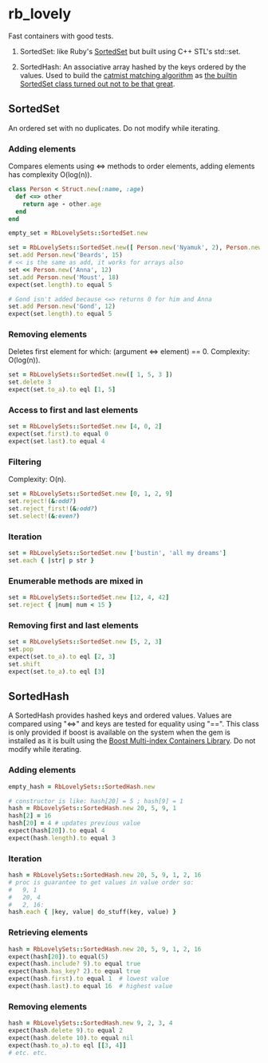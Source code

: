 # rb\_lovely

Fast containers with good tests.

1. SortedSet: like Ruby's [SortedSet](http://ruby-doc.org/stdlib-1.9.3/libdoc/set/rdoc/SortedSet.html) but built using C++ STL's std::set.

2. SortedHash: An associative array hashed by the keys ordered by the values. Used to build the [catmist matching algorithm](http://catmist.com) as [the builtin SortedSet class turned out not to be that great](http://architecturalatrocities.com/post/23659800703/the-ruby-standard-library-is-a-disgracene).

## SortedSet

An ordered set with no duplicates. Do not modify while iterating.

### Adding elements
Compares elements using <=> methods to order elements, adding elements has complexity O(log(n)).
```ruby
class Person < Struct.new(:name, :age)
  def <=> other
    return age - other.age
  end
end

empty_set = RbLovelySets::SortedSet.new

set = RbLovelySets::SortedSet.new([ Person.new('Nyamuk', 2), Person.new('Cold Rain', 9999) ])
set.add Person.new('Beards', 15)
# << is the same as add, it works for arrays also
set << Person.new('Anna', 12)
set.add Person.new('Moust', 18)
expect(set.length).to equal 5

# Gond isn't added because <=> returns 0 for him and Anna
set.add Person.new('Gond', 12)
expect(set.length).to equal 5
```

### Removing elements

Deletes first element for which: (argument <=> element) == 0. Complexity: O(log(n)).
```ruby
set = RbLovelySets::SortedSet.new([ 1, 5, 3 ])
set.delete 3
expect(set.to_a).to eql [1, 5]
```

### Access to first and last elements
```ruby
set = RbLovelySets::SortedSet.new [4, 0, 2]
expect(set.first).to equal 0
expect(set.last).to equal 4
```

### Filtering
Complexity: O(n).
```ruby
set = RbLovelySets::SortedSet.new [0, 1, 2, 9]
set.reject!(&:odd?)
set.reject_first!(&:odd?)
set.select!(&:even?)
```

### Iteration
```ruby
set = RbLovelySets::SortedSet.new ['bustin', 'all my dreams']
set.each { |str| p str }
```

### Enumerable methods are mixed in
```ruby
set = RbLovelySets::SortedSet.new [12, 4, 42]
set.reject { |num| num < 15 }
```

### Removing first and last elements
```ruby
set = RbLovelySets::SortedSet.new [5, 2, 3]
set.pop
expect(set.to_a).to eql [2, 3]
set.shift
expect(set.to_a).to eql [3]
```

## SortedHash
A SortedHash provides hashed keys and ordered values. Values are compared using "<=>" and keys are tested for equality using "==". This class is only provided if boost is available on the system when the gem is installed as it is built using the [Boost Multi-index Containers Library](http://www.boost.org/doc/libs/1_56_0/libs/multi_index/doc/index.html). Do not modify while iterating.

### Adding elements
```ruby
empty_hash = RbLovelySets::SortedHash.new

# constructor is like: hash[20] = 5 ; hash[9] = 1
hash = RbLovelySets::SortedHash.new 20, 5, 9, 1
hash[2] = 16
hash[20] = 4 # updates previous value
expect(hash[20]).to equal 4
expect(hash.length).to equal 3
```

### Iteration
```ruby
hash = RbLovelySets::SortedHash.new 20, 5, 9, 1, 2, 16
# proc is guarantee to get values in value order so:
#   9, 1
#   20, 4
#   2, 16:
hash.each { |key, value| do_stuff(key, value) }
```

### Retrieving elements
```ruby
hash = RbLovelySets::SortedHash.new 20, 5, 9, 1, 2, 16
expect(hash[20]).to equal(5)
expect(hash.include? 9).to equal true
expect(hash.has_key? 2).to equal true
expect(hash.first).to equal 1  # lowest value
expect(hash.last).to equal 16  # highest value
```

### Removing elements
```ruby
hash = RbLovelySets::SortedHash.new 9, 2, 3, 4
expect(hash.delete 9).to equal 2
expect(hash.delete 10).to equal nil
expect(hash.to_a).to eql [[3, 4]]
# etc. etc.
```

